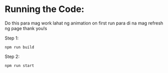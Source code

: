 # Running the Code:

Do this para mag work lahat ng animation on first run para di na mag refresh ng page thank you!s

Step 1:

```
npm run build
```

Step 2:

```
npm run start
```
